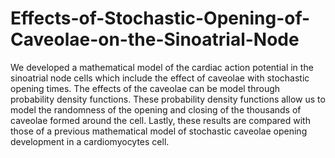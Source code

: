 # Effects-of-Stochastic-Opening-of-Caveolae-on-the-Sinoatrial-Node
We developed a mathematical model of the cardiac action potential in the sinoatrial node cells which include the effect of caveolae with stochastic opening times. The effects of the caveolae can be model through probability density functions. These probability density functions allow us to model the randomness of the opening and closing of the thousands of caveolae formed around the cell. Lastly, these results are compared with those of a previous mathematical model of stochastic caveolae opening development in a cardiomyocytes cell.
